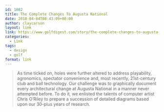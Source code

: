 ```yaml
---
id: 1882
title: The Complete Changes To Augusta National
date: 2018-04-04T08:43:09+00:00
author: claycarson
layout: link
link: https://www.golfdigest.com/story/the-complete-changes-to-augusta-national
categories: 
  - Link
tags:
  - design
  - golf
format: link
---
```

> As time ticked on, holes were further altered to address playability, agronomics, spectator convenience and, most recently, 21st-century club and ball technology. Our challenge was to graphically document every architectural change at Augusta National in a manner never attempted before. To do it, we enlisted the talents of computer artist Chris O&#8217;Riley to prepare a succession of detailed diagrams based upon our 30-plus years of research.
